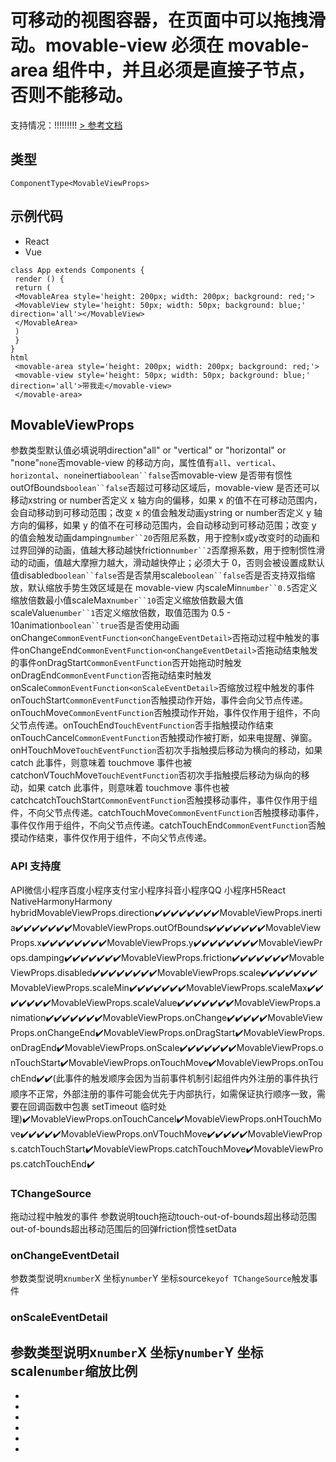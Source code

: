 # 可移动的视图容器，在页面中可以拖拽滑动。movable-view 必须在 movable-area 组件中，并且必须是直接子节点，否则不能移动。
支持情况：!!!!!!!!!
[> 参考文档
](https://developers.weixin.qq.com/miniprogram/dev/component/movable-view.html)
## 类型[​](movable-view.html#类型)
```tsx
ComponentType<MovableViewProps>
```

## 示例代码[​](movable-view.html#示例代码)

- React
- Vue
```tsx
class App extends Components {
 render () {
 return (
 <MovableArea style='height: 200px; width: 200px; background: red;'>
 <MovableView style='height: 50px; width: 50px; background: blue;' direction='all'></MovableView>
 </MovableArea>
 )
 }
}
html
 <movable-area style='height: 200px; width: 200px; background: red;'>
 <movable-view style='height: 50px; width: 50px; background: blue;' direction='all'>带我走</movable-view>
 </movable-area>
```

## MovableViewProps[​](movable-view.html#movableviewprops)
参数类型默认值必填说明direction"all" or "vertical" or "horizontal" or "none"`none`否movable-view 的移动方向，属性值有`all`、`vertical`、`horizontal`、`none`inertia`boolean``false`否movable-view 是否带有惯性outOfBounds`boolean``false`否超过可移动区域后，movable-view 是否还可以移动xstring or number否定义 x 轴方向的偏移，如果 x 的值不在可移动范围内，会自动移动到可移动范围；改变 x 的值会触发动画ystring or number否定义 y 轴方向的偏移，如果 y 的值不在可移动范围内，会自动移动到可移动范围；改变 y 的值会触发动画damping`number``20`否阻尼系数，用于控制x或y改变时的动画和过界回弹的动画，值越大移动越快friction`number``2`否摩擦系数，用于控制惯性滑动的动画，值越大摩擦力越大，滑动越快停止；必须大于 0，否则会被设置成默认值disabled`boolean``false`否是否禁用scale`boolean``false`否是否支持双指缩放，默认缩放手势生效区域是在 movable-view 内scaleMin`number``0.5`否定义缩放倍数最小值scaleMax`number``10`否定义缩放倍数最大值scaleValue`number``1`否定义缩放倍数，取值范围为 0.5 - 10animation`boolean``true`否是否使用动画onChange`CommonEventFunction<onChangeEventDetail>`否拖动过程中触发的事件onChangeEnd`CommonEventFunction<onChangeEventDetail>`否拖动结束触发的事件onDragStart`CommonEventFunction`否开始拖动时触发onDragEnd`CommonEventFunction`否拖动结束时触发onScale`CommonEventFunction<onScaleEventDetail>`否缩放过程中触发的事件onTouchStart`CommonEventFunction`否触摸动作开始，事件会向父节点传递。onTouchMove`CommonEventFunction`否触摸动作开始，事件仅作用于组件，不向父节点传递。onTouchEnd`TouchEventFunction`否手指触摸动作结束onTouchCancel`CommonEventFunction`否触摸动作被打断，如来电提醒、弹窗。onHTouchMove`TouchEventFunction`否初次手指触摸后移动为横向的移动，如果 catch 此事件，则意味着 touchmove 事件也被 catchonVTouchMove`TouchEventFunction`否初次手指触摸后移动为纵向的移动，如果 catch 此事件，则意味着 touchmove 事件也被 catchcatchTouchStart`CommonEventFunction`否触摸移动事件，事件仅作用于组件，不向父节点传递。catchTouchMove`CommonEventFunction`否触摸移动事件，事件仅作用于组件，不向父节点传递。catchTouchEnd`CommonEventFunction`否触摸动作结束，事件仅作用于组件，不向父节点传递。
### API 支持度[​](movable-view.html#api-支持度)
API微信小程序百度小程序支付宝小程序抖音小程序QQ 小程序H5React NativeHarmonyHarmony hybridMovableViewProps.direction✔️✔️✔️✔️✔️✔️✔️✔️MovableViewProps.inertia✔️✔️✔️✔️✔️✔️✔️MovableViewProps.outOfBounds✔️✔️✔️✔️✔️✔️✔️MovableViewProps.x✔️✔️✔️✔️✔️✔️✔️✔️MovableViewProps.y✔️✔️✔️✔️✔️✔️✔️✔️MovableViewProps.damping✔️✔️✔️✔️✔️✔️✔️MovableViewProps.friction✔️✔️✔️✔️✔️✔️✔️MovableViewProps.disabled✔️✔️✔️✔️✔️✔️✔️✔️MovableViewProps.scale✔️✔️✔️✔️✔️✔️✔️MovableViewProps.scaleMin✔️✔️✔️✔️✔️✔️✔️MovableViewProps.scaleMax✔️✔️✔️✔️✔️✔️✔️MovableViewProps.scaleValue✔️✔️✔️✔️✔️✔️✔️MovableViewProps.animation✔️✔️✔️✔️✔️✔️✔️MovableViewProps.onChange✔️✔️✔️✔️✔️MovableViewProps.onChangeEnd✔️MovableViewProps.onDragStart✔️MovableViewProps.onDragEnd✔️MovableViewProps.onScale✔️✔️✔️✔️✔️✔️✔️MovableViewProps.onTouchStart✔️MovableViewProps.onTouchMove✔️MovableViewProps.onTouchEnd✔️✔️(此事件的触发顺序会因为当前事件机制引起组件内外注册的事件执行顺序不正常，外部注册的事件可能会优先于内部执行，如需保证执行顺序一致，需要在回调函数中包裹 setTimeout 临时处理)✔️MovableViewProps.onTouchCancel✔️MovableViewProps.onHTouchMove✔️✔️✔️✔️✔️MovableViewProps.onVTouchMove✔️✔️✔️✔️✔️MovableViewProps.catchTouchStart✔️MovableViewProps.catchTouchMove✔️MovableViewProps.catchTouchEnd✔️
### TChangeSource[​](movable-view.html#tchangesource)
拖动过程中触发的事件
参数说明touch拖动touch-out-of-bounds超出移动范围out-of-bounds超出移动范围后的回弹friction惯性setData
### onChangeEventDetail[​](movable-view.html#onchangeeventdetail)
参数类型说明x`number`X 坐标y`number`Y 坐标source`keyof TChangeSource`触发事件
### onScaleEventDetail[​](movable-view.html#onscaleeventdetail)
参数类型说明x`number`X 坐标y`number`Y 坐标scale`number`缩放比例
- 
- 
- 

- 
- 
- 
-
